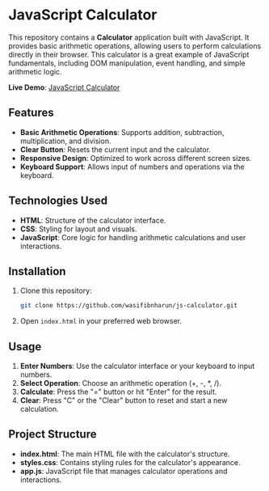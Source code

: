 # JavaScript Calculator

This repository contains a **Calculator** application built with JavaScript. It provides basic arithmetic operations, allowing users to perform calculations directly in their browser. This calculator is a great example of JavaScript fundamentals, including DOM manipulation, event handling, and simple arithmetic logic.

**Live Demo**: [JavaScript Calculator](https://wasifibnharun.github.io/js-calculator)

## Features

- **Basic Arithmetic Operations**: Supports addition, subtraction, multiplication, and division.
- **Clear Button**: Resets the current input and the calculator.
- **Responsive Design**: Optimized to work across different screen sizes.
- **Keyboard Support**: Allows input of numbers and operations via the keyboard.

## Technologies Used

- **HTML**: Structure of the calculator interface.
- **CSS**: Styling for layout and visuals.
- **JavaScript**: Core logic for handling arithmetic calculations and user interactions.

## Installation

1. Clone this repository:
    ```bash
    git clone https://github.com/wasifibnharun/js-calculator.git
    ```
2. Open `index.html` in your preferred web browser.

## Usage

1. **Enter Numbers**: Use the calculator interface or your keyboard to input numbers.
2. **Select Operation**: Choose an arithmetic operation (+, -, *, /).
3. **Calculate**: Press the "=" button or hit "Enter" for the result.
4. **Clear**: Press "C" or the "Clear" button to reset and start a new calculation.

## Project Structure

- **index.html**: The main HTML file with the calculator's structure.
- **styles.css**: Contains styling rules for the calculator's appearance.
- **app.js**: JavaScript file that manages calculator operations and interactions.